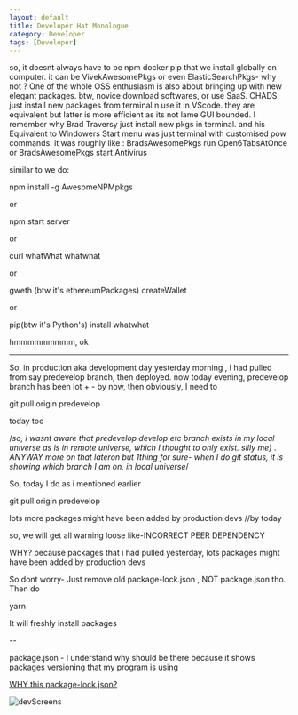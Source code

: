 ```yaml
---
layout: default
title: Developer Hat Monologue
category: Developer
tags: [Developer]
---
```


so, it doesnt always have to be npm docker pip that we install globally on computer.
it can be VivekAwesomePkgs or even ElasticSearchPkgs- why not ?
One of the whole OSS enthusiasm is also about bringing up with new elegant packages.
btw, novice download softwares, or use SaaS. CHADS just install new packages from terminal n use it in VScode. they are equivalent but latter is more efficient as its not lame GUI bounded.
I remember why Brad Traversy just install new pkgs in terminal. and his Equivalent to Windowers Start menu was just terminal with customised pow commands.
it was roughly like :
BradsAwesomePkgs run Open6TabsAtOnce
or
BradsAwesomePkgs start Antivirus

similar to we do:

npm install -g AwesomeNPMpkgs

or

npm start server

or

curl whatWhat whatwhat

or

gweth (btw it's ethereumPackages) createWallet

or

pip(btw it's Python's) install whatwhat

hmmmmmmmmm, ok

----

So, in production aka development day yesterday morning , I had pulled from say predevelop branch, then deployed.
now today evening, predevelop branch has been lot + - by now,
then obviously, I need to 

git pull origin predevelop

today too

/*so, i wasnt aware that predevelop develop etc branch exists in my local universe as is in remote universe, which I thought to only exist. silly me} .
ANYWAY more on that lateron but 1thing for sure- when I do git status, it is showing which branch I am on, in local universe*/

So, today I do as i mentioned earlier

git pull origin predevelop

lots more packages might have been added by production devs //by today

so, we will get all warning loose like-INCORRECT PEER DEPENDENCY

WHY? because packages that i had pulled yesterday, lots packages might have been added by production devs

So dont worry- Just remove old package-lock.json , NOT package.json tho. Then do

yarn

It will freshly install packages

--

package.json - I understand why should be there because it shows packages versioning that my program is using

[WHY this package-lock.json?](https://www.geeksforgeeks.org/difference-between-package-json-and-package-lock-json-files/)

![devScreens](https://user-images.githubusercontent.com/11883023/267171117-c2518bd4-3fbd-49de-bbca-99325e2d22d6.jpeg)


